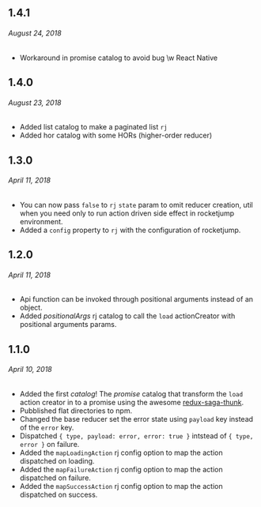 ## 1.4.1
###### *August 24, 2018*
- Workaround in promise catalog to avoid bug \w React Native

## 1.4.0
###### *August 23, 2018*
- Added list catalog to make a paginated list `rj`
- Added hor catalog with some HORs (higher-order reducer)

## 1.3.0
###### *April 11, 2018*
- You can now pass `false` to `rj` `state` param to omit reducer creation, util when you need only to
run action driven side effect in rocketjump environment.
- Added a `config` property to `rj` with the configuration of rocketjump.

## 1.2.0
###### *April 11, 2018*
- Api function can be invoked through positional arguments instead of an object.
- Added *positionalArgs* rj catalog to call the `load` actionCreator with positional arguments params.

## 1.1.0
###### *April 10, 2018*
- Added the first *catalog*! The *promise* catalog that transform the `load` action creator in to a promise using
 the awesome [redux-saga-thunk](https://github.com/diegohaz/redux-saga-thunk).
- Pubblished flat directories to npm.
- Changed the base reducer set the error state using `payload` key instead of the `error` key.
- Dispatched `{ type, payload: error, error: true }` intstead of `{ type, error }` on failure.
- Added the `mapLoadingAction` rj config option to map the action dispatched on loading.
- Added the `mapFailureAction` rj config option to map the action dispatched on failure.
- Added the `mapSuccessAction` rj config option to map the action dispatched on success.
